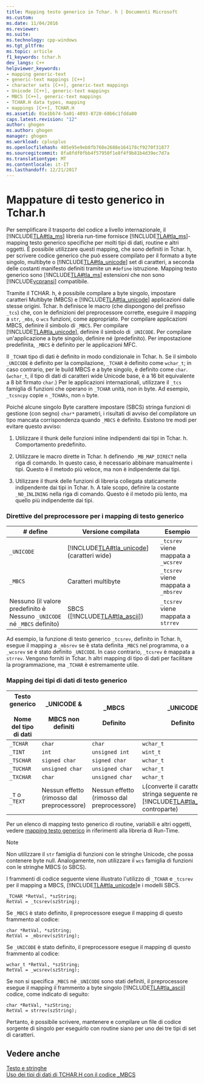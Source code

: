 ```yaml
---
title: Mapping testo generico in Tchar. h | Documenti Microsoft
ms.custom: 
ms.date: 11/04/2016
ms.reviewer: 
ms.suite: 
ms.technology: cpp-windows
ms.tgt_pltfrm: 
ms.topic: article
f1_keywords: tchar.h
dev_langs: C++
helpviewer_keywords:
- mapping generic-text
- generic-text mappings [C++]
- character sets [C++], generic-text mappings
- Unicode [C++], generic-text mappings
- MBCS [C++], generic-text mappings
- TCHAR.H data types, mapping
- mappings [C++], TCHAR.H
ms.assetid: 01e1bb74-5a01-4093-8720-68b6c1fdda80
caps.latest.revision: "12"
author: ghogen
ms.author: ghogen
manager: ghogen
ms.workload: cplusplus
ms.openlocfilehash: 405e95e9eb8fb760e2688e164178cf9270f31877
ms.sourcegitcommit: 8fa8fdf0fbb4f57950f1e8f4f9b81b4d39ec7d7a
ms.translationtype: MT
ms.contentlocale: it-IT
ms.lasthandoff: 12/21/2017
---
```

# <a name="generic-text-mappings-in-tcharh"></a>Mappature di testo generico in Tchar.h
Per semplificare il trasporto del codice a livello internazionale, il [!INCLUDE[TLA#tla_ms](../text/includes/tlasharptla_ms_md.md)] libreria run-time fornisce [!INCLUDE[TLA#tla_ms](../text/includes/tlasharptla_ms_md.md)]-mapping testo generico specifiche per molti tipi di dati, routine e altri oggetti. È possibile utilizzare questi mapping, che sono definiti in Tchar. h, per scrivere codice generico che può essere compilato per il formato a byte singolo, multibyte o [!INCLUDE[TLA#tla_unicode](../atl-mfc-shared/reference/includes/tlasharptla_unicode_md.md)] set di caratteri, a seconda delle costanti manifesto definiti tramite un `#define` istruzione. Mapping testo generico sono [!INCLUDE[TLA#tla_ms](../text/includes/tlasharptla_ms_md.md)] estensioni che non sono [!INCLUDE[vcpransi](../atl-mfc-shared/reference/includes/vcpransi_md.md)] compatibile.  
  
 Tramite il TCHAR. h, è possibile compilare a byte singolo, impostare caratteri Multibyte (MBCS) e [!INCLUDE[TLA#tla_unicode](../atl-mfc-shared/reference/includes/tlasharptla_unicode_md.md)] applicazioni dalle stesse origini. Tchar. h definisce le macro (che dispongono del prefisso `_tcs`) che, con le definizioni del preprocessore corrette, eseguire il mapping a `str`, `_mbs`, o `wcs` funzioni, come appropriato. Per compilare applicazioni MBCS, definire il simbolo di `_MBCS`. Per compilare [!INCLUDE[TLA#tla_unicode](../atl-mfc-shared/reference/includes/tlasharptla_unicode_md.md)], definire il simbolo di `_UNICODE`. Per compilare un'applicazione a byte singolo, definire né (predefinito). Per impostazione predefinita, `_MBCS` è definito per le applicazioni MFC.  
  
 Il `_TCHAR` tipo di dati è definito in modo condizionale in Tchar. h. Se il simbolo `_UNICODE` è definito per la compilazione, `_TCHAR` è definito come `wchar_t`; in caso contrario, per le build MBCS e a byte singolo, è definito come `char`. (`wchar_t`, il tipo di dati di caratteri wide Unicode base, è a 16 bit equivalente a 8 bit firmato `char`.) Per le applicazioni internazionali, utilizzare il `_tcs` famiglia di funzioni che operano in `_TCHAR` unità, non in byte. Ad esempio, `_tcsncpy` copie `n` `_TCHARs`, non `n` byte.  
  
 Poiché alcune singolo Byte carattere impostare (SBCS) stringa funzioni di gestione (con segno) `char*` parametri, i risultati di avviso del compilatore un tipo mancata corrispondenza quando `_MBCS` è definito. Esistono tre modi per evitare questo avviso:  
  
1.  Utilizzare il thunk delle funzioni inline indipendenti dai tipi in Tchar. h. Comportamento predefinito.  
  
2.  Utilizzare le macro dirette in Tchar. h definendo `_MB_MAP_DIRECT` nella riga di comando. In questo caso, è necessario abbinare manualmente i tipi. Questo è il metodo più veloce, ma non è indipendente dai tipi.  
  
3.  Utilizzare il thunk delle funzioni di libreria collegata staticamente indipendente dai tipi in Tchar. h. A tale scopo, definire la costante `_NO_INLINING` nella riga di comando. Questo è il metodo più lento, ma quello più indipendente dai tipi.  
  
### <a name="preprocessor-directives-for-generic-text-mappings"></a>Direttive del preprocessore per i mapping di testo generico  
  
|# define|Versione compilata|Esempio|  
|---------------|----------------------|-------------|  
|`_UNICODE`|[!INCLUDE[TLA#tla_unicode](../atl-mfc-shared/reference/includes/tlasharptla_unicode_md.md)](caratteri wide)|`_tcsrev` viene mappata a `_wcsrev`|  
|`_MBCS`|Caratteri multibyte|`_tcsrev` viene mappata a `_mbsrev`|  
|Nessuno (il valore predefinito è Nessuno `_UNICODE` né `_MBCS` definito)|SBCS ([!INCLUDE[TLA#tla_ascii](../text/includes/tlasharptla_ascii_md.md)])|`_tcsrev` viene mappata a `strrev`|  
  
 Ad esempio, la funzione di testo generico `_tcsrev`, definito in Tchar. h, esegue il mapping a `_mbsrev` se è stata definita `_MBCS` nel programma, o a `_wcsrev` se è stato definito `_UNICODE`. In caso contrario, `_tcsrev` è mappata a `strrev`. Vengono forniti in Tchar. h altri mapping di tipo di dati per facilitare la programmazione, ma `_TCHAR` è estremamente utile.  
  
### <a name="generic-text-data-type-mappings"></a>Mapping dei tipi di dati di testo generico  
  
|Testo generico<br /><br /> Nome del tipo di dati|_UNICODE &<br /><br /> MBCS non definiti|_MBCS<br /><br /> Definito|_UNICODE<br /><br /> Definito|  
|--------------------------------------|----------------------------------------|------------------------|---------------------------|  
|`_TCHAR`|`char`|`char`|`wchar_t`|  
|`_TINT`|`int`|`unsigned int`|`wint_t`|  
|`_TSCHAR`|`signed char`|`signed char`|`wchar_t`|  
|`_TUCHAR`|`unsigned char`|`unsigned char`|`wchar_t`|  
|`_TXCHAR`|`char`|`unsigned char`|`wchar_t`|  
|`_T` o `_TEXT`|Nessun effetto (rimosso dal preprocessore)|Nessun effetto (rimosso dal preprocessore)|`L`(converte il carattere o la stringa seguente relativo [!INCLUDE[TLA#tla_unicode](../atl-mfc-shared/reference/includes/tlasharptla_unicode_md.md)] controparte)|  
  
 Per un elenco di mapping testo generico di routine, variabili e altri oggetti, vedere [mapping testo generico](../c-runtime-library/generic-text-mappings.md) in riferimenti alla libreria di Run-Time.  
  
> [!NOTE]
>  Non utilizzare il `str` famiglia di funzioni con le stringhe Unicode, che possa contenere byte null. Analogamente, non utilizzare il `wcs` famiglia di funzioni con le stringhe MBCS (o SBCS).  
  
 I frammenti di codice seguente viene illustrato l'utilizzo di `_TCHAR` e `_tcsrev` per il mapping a MBCS, [!INCLUDE[TLA#tla_unicode](../atl-mfc-shared/reference/includes/tlasharptla_unicode_md.md)]e i modelli SBCS.  
  
```  
_TCHAR *RetVal, *szString;  
RetVal = _tcsrev(szString);  
```  
  
 Se `_MBCS` è stato definito, il preprocessore esegue il mapping di questo frammento al codice:  
  
```  
char *RetVal, *szString;  
RetVal = _mbsrev(szString);  
```  
  
 Se `_UNICODE` è stato definito, il preprocessore esegue il mapping di questo frammento al codice:  
  
```  
wchar_t *RetVal, *szString;  
RetVal = _wcsrev(szString);  
```  
  
 Se non si specifica `_MBCS` né `_UNICODE` sono stati definiti, il preprocessore esegue il mapping il frammento a byte singolo [!INCLUDE[TLA#tla_ascii](../text/includes/tlasharptla_ascii_md.md)] codice, come indicato di seguito:  
  
```  
char *RetVal, *szString;  
RetVal = strrev(szString);  
```  
  
 Pertanto, è possibile scrivere, mantenere e compilare un file di codice sorgente di singolo per eseguirlo con routine siano per uno dei tre tipi di set di caratteri.  
  
## <a name="see-also"></a>Vedere anche  
 [Testo e stringhe](../text/text-and-strings-in-visual-cpp.md)   
 [Uso dei tipi di dati di TCHAR.H con il codice _MBCS](../text/using-tchar-h-data-types-with-mbcs-code.md)
